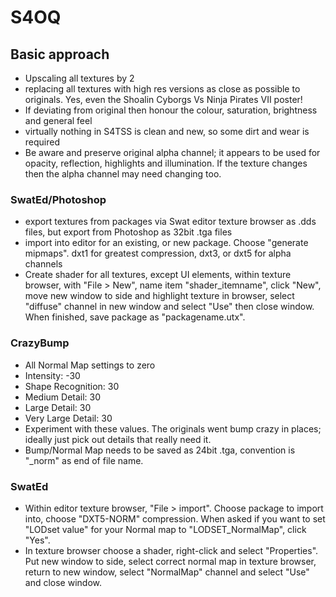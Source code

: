 # S4OQ

## Basic approach

- Upscaling all textures by 2
- replacing all textures with high res versions as close as possible to originals. Yes, even the Shoalin Cyborgs Vs Ninja Pirates VII poster!
- If deviating from original then honour the colour, saturation, brightness and general feel
- virtually nothing in S4TSS is clean and new, so some dirt and wear is required
- Be aware and preserve original alpha channel; it appears to be used for opacity, reflection, highlights and illumination. If the texture changes then the alpha channel may need changing too. 

### SwatEd/Photoshop

- export textures from packages via Swat editor texture browser as .dds files, but export from Photoshop as 32bit .tga files
- import into editor for an existing, or new package. Choose "generate mipmaps". dxt1 for greatest compression, dxt3, or dxt5 for alpha channels
- Create shader for all textures, except UI elements, within texture browser, with "File > New", name item "shader_itemname", click "New", move new window to side and highlight texture in browser, select "diffuse" channel in new window and select "Use" then close window. When finished, save package as "packagename.utx". 

### CrazyBump

- All Normal Map settings to zero
- Intensity: -30
- Shape Recognition: 30
- Medium Detail: 30
- Large Detail: 30
- Very Large Detail: 30
- Experiment with these values. The originals went bump crazy in places; ideally just pick out details that really need it. 
- Bump/Normal Map needs to be saved as 24bit .tga, convention is "_norm" as end of file name. 

### SwatEd

- Within editor texture browser, "File > import". Choose package to import into, choose "DXT5-NORM" compression. When asked if you want to set "LODset value" for your Normal map to "LODSET_NormalMap", click "Yes". 
- In texture browser choose a shader, right-click and select "Properties". Put new window to side, select correct normal map in texture browser, return to new window, select "NormalMap" channel and select "Use" and close window.
